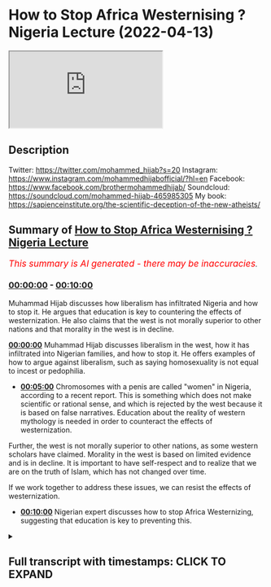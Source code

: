 # How to Stop Africa Westernising ? Nigeria Lecture (2022-04-13)

<iframe loading='lazy' src='https://www.youtube.com/embed/wVpmwQHHSEM'></iframe>

## Description

Twitter: https://twitter.com/mohammed_hijab?s=20
Instagram: https://www.instagram.com/mohammedhijabofficial/?hl=en
Facebook: https://www.facebook.com/brothermohammedhijab/
Soundcloud: https://soundcloud.com/mohammed-hijab-465985305
My book: https://sapienceinstitute.org/the-scientific-deception-of-the-new-atheists/

## Summary of [How to Stop Africa Westernising ? Nigeria Lecture](https://www.youtube.com/watch?v=wVpmwQHHSEM)


*<span style="color:red; font-size:125%">This summary is AI generated - there may be inaccuracies</span>. [](/)*

### [00:00:00](https://www.youtube.com/watch?v=wVpmwQHHSEM&t=0) - [00:10:00](https://www.youtube.com/watch?v=wVpmwQHHSEM&t=600)

Muhammad Hijab discusses how liberalism has infiltrated Nigeria and how to stop it. He argues that education is key to countering the effects of westernization. He also claims that the west is not morally superior to other nations and that morality in the west is in decline.

**[00:00:00](https://www.youtube.com/watch?v=wVpmwQHHSEM&t=0)** Muhammad Hijab discusses liberalism in the west, how it has infiltrated into Nigerian families, and how to stop it. He offers examples of how to argue against liberalism, such as saying homosexuality is not equal to incest or pedophilia.
* **[00:05:00](https://www.youtube.com/watch?v=wVpmwQHHSEM&t=300)** Chromosomes with a penis are called "women" in Nigeria, according to a recent report. This is something which does not make scientific or rational sense, and which is rejected by the west because it is based on false narratives. Education about the reality of western mythology is needed in order to counteract the effects of westernization.

Further, the west is not morally superior to other nations, as some western scholars have claimed. Morality in the west is based on limited evidence and is in decline. It is important to have self-respect and to realize that we are on the truth of Islam, which has not changed over time.

If we work together to address these issues, we can resist the effects of westernization.
* **[00:10:00](https://www.youtube.com/watch?v=wVpmwQHHSEM&t=600)**  Nigerian expert discusses how to stop Africa Westernizing, suggesting that education is key to preventing this.

<details><summary><h2>Full transcript with timestamps: CLICK TO EXPAND</h2></summary>

[0:00:02](https://youtu.be/wVpmwQHHSEM?t=2) uh my question is for  
[0:00:05](https://youtu.be/wVpmwQHHSEM?t=5) okay so my question is for  
[0:00:07](https://youtu.be/wVpmwQHHSEM?t=7) uh ustaff  
[0:00:08](https://youtu.be/wVpmwQHHSEM?t=8) muhammad hijab so  
[0:00:10](https://youtu.be/wVpmwQHHSEM?t=10) um a lot of your da'awa is  
[0:00:13](https://youtu.be/wVpmwQHHSEM?t=13) you know  
[0:00:14](https://youtu.be/wVpmwQHHSEM?t=14) exposing the liberal agenda you know  
[0:00:17](https://youtu.be/wVpmwQHHSEM?t=17) from the west and so on and how it's  
[0:00:19](https://youtu.be/wVpmwQHHSEM?t=19) creeping into uh families and destroying  
[0:00:22](https://youtu.be/wVpmwQHHSEM?t=22) families and destroying cultures  
[0:00:25](https://youtu.be/wVpmwQHHSEM?t=25) and um in nigeria i think it's still  
[0:00:29](https://youtu.be/wVpmwQHHSEM?t=29) at an earlier stage as it might be in  
[0:00:32](https://youtu.be/wVpmwQHHSEM?t=32) the west maybe like the uk or the us so  
[0:00:35](https://youtu.be/wVpmwQHHSEM?t=35) um  
[0:00:36](https://youtu.be/wVpmwQHHSEM?t=36) what do you think we should start to do  
[0:00:39](https://youtu.be/wVpmwQHHSEM?t=39) now in nigeria whereby it hasn't reached  
[0:00:41](https://youtu.be/wVpmwQHHSEM?t=41) the stage whereby it's  
[0:00:43](https://youtu.be/wVpmwQHHSEM?t=43) irreversible what can we do to lip it in  
[0:00:45](https://youtu.be/wVpmwQHHSEM?t=45) the body so it doesn't you know  
[0:00:47](https://youtu.be/wVpmwQHHSEM?t=47) infiltrate our culture and our religion  
[0:00:50](https://youtu.be/wVpmwQHHSEM?t=50) here in nigeria so what do you think we  
[0:00:52](https://youtu.be/wVpmwQHHSEM?t=52) can do what steps do you think we can  
[0:00:53](https://youtu.be/wVpmwQHHSEM?t=53) take in order to repeat in the board  
[0:00:54](https://youtu.be/wVpmwQHHSEM?t=54) next questions you had the first  
[0:00:56](https://youtu.be/wVpmwQHHSEM?t=56) question there's another question again  
[0:00:58](https://youtu.be/wVpmwQHHSEM?t=58) talking about the hairstyle for a male  
[0:01:02](https://youtu.be/wVpmwQHHSEM?t=62) muslim how does it go  
[0:01:06](https://youtu.be/wVpmwQHHSEM?t=66) as for the first question about  
[0:01:08](https://youtu.be/wVpmwQHHSEM?t=68) liberalism  
[0:01:10](https://youtu.be/wVpmwQHHSEM?t=70) before  
[0:01:12](https://youtu.be/wVpmwQHHSEM?t=72) in the west and when i say the west i'm  
[0:01:15](https://youtu.be/wVpmwQHHSEM?t=75) talking about  
[0:01:17](https://youtu.be/wVpmwQHHSEM?t=77) england  
[0:01:19](https://youtu.be/wVpmwQHHSEM?t=79) france  
[0:01:20](https://youtu.be/wVpmwQHHSEM?t=80) germany  
[0:01:21](https://youtu.be/wVpmwQHHSEM?t=81) and its extensions like the united  
[0:01:23](https://youtu.be/wVpmwQHHSEM?t=83) states of america  
[0:01:26](https://youtu.be/wVpmwQHHSEM?t=86) in the west the religions that used to  
[0:01:28](https://youtu.be/wVpmwQHHSEM?t=88) be very popular  
[0:01:30](https://youtu.be/wVpmwQHHSEM?t=90) was christianity  
[0:01:32](https://youtu.be/wVpmwQHHSEM?t=92) now  
[0:01:33](https://youtu.be/wVpmwQHHSEM?t=93) in the country wherein which i live  
[0:01:36](https://youtu.be/wVpmwQHHSEM?t=96) which is the uk  
[0:01:38](https://youtu.be/wVpmwQHHSEM?t=98) the majority of people are not christian  
[0:01:41](https://youtu.be/wVpmwQHHSEM?t=101) anymore  
[0:01:42](https://youtu.be/wVpmwQHHSEM?t=102) this is a very important point  
[0:01:45](https://youtu.be/wVpmwQHHSEM?t=105) you will know that christianity came  
[0:01:47](https://youtu.be/wVpmwQHHSEM?t=107) into nigeria  
[0:01:48](https://youtu.be/wVpmwQHHSEM?t=108) through colonialism  
[0:01:51](https://youtu.be/wVpmwQHHSEM?t=111) when the missionaries came into nigeria  
[0:01:54](https://youtu.be/wVpmwQHHSEM?t=114) in the early 1900s  
[0:01:57](https://youtu.be/wVpmwQHHSEM?t=117) and they sometimes pushed the agenda of  
[0:02:00](https://youtu.be/wVpmwQHHSEM?t=120) christianity  
[0:02:02](https://youtu.be/wVpmwQHHSEM?t=122) it is ironic now  
[0:02:04](https://youtu.be/wVpmwQHHSEM?t=124) that the white man came into the country  
[0:02:09](https://youtu.be/wVpmwQHHSEM?t=129) taught people christianity  
[0:02:11](https://youtu.be/wVpmwQHHSEM?t=131) but now has left it himself  
[0:02:14](https://youtu.be/wVpmwQHHSEM?t=134) you see this point  
[0:02:15](https://youtu.be/wVpmwQHHSEM?t=135) the white man has left 40 percent  
[0:02:19](https://youtu.be/wVpmwQHHSEM?t=139) the census data in 2021  
[0:02:22](https://youtu.be/wVpmwQHHSEM?t=142) in the uk  
[0:02:23](https://youtu.be/wVpmwQHHSEM?t=143) says 40 percent  
[0:02:26](https://youtu.be/wVpmwQHHSEM?t=146) the estimates are 40 of people will be  
[0:02:28](https://youtu.be/wVpmwQHHSEM?t=148) christian in the uk which is the  
[0:02:30](https://youtu.be/wVpmwQHHSEM?t=150) majority of people are not christian  
[0:02:33](https://youtu.be/wVpmwQHHSEM?t=153) they are  
[0:02:34](https://youtu.be/wVpmwQHHSEM?t=154) non-religious the same thing can be said  
[0:02:37](https://youtu.be/wVpmwQHHSEM?t=157) in other countries in europe  
[0:02:39](https://youtu.be/wVpmwQHHSEM?t=159) instead  
[0:02:41](https://youtu.be/wVpmwQHHSEM?t=161) in the west now you have ideologies  
[0:02:44](https://youtu.be/wVpmwQHHSEM?t=164) you don't have religions as the main  
[0:02:47](https://youtu.be/wVpmwQHHSEM?t=167) ideas now you have ideologies  
[0:02:50](https://youtu.be/wVpmwQHHSEM?t=170) and the ideology of the west is called  
[0:02:53](https://youtu.be/wVpmwQHHSEM?t=173) liberalism  
[0:02:54](https://youtu.be/wVpmwQHHSEM?t=174) it is the main ideology  
[0:02:57](https://youtu.be/wVpmwQHHSEM?t=177) now it has replaced religion in the west  
[0:03:02](https://youtu.be/wVpmwQHHSEM?t=182) liberalism basically states  
[0:03:04](https://youtu.be/wVpmwQHHSEM?t=184) that we are the most important thing  
[0:03:08](https://youtu.be/wVpmwQHHSEM?t=188) and it says  
[0:03:09](https://youtu.be/wVpmwQHHSEM?t=189) you can do whatever you want so long as  
[0:03:12](https://youtu.be/wVpmwQHHSEM?t=192) you don't harm anybody else that's what  
[0:03:14](https://youtu.be/wVpmwQHHSEM?t=194) they say  
[0:03:15](https://youtu.be/wVpmwQHHSEM?t=195) so when we talk about homosexuality  
[0:03:18](https://youtu.be/wVpmwQHHSEM?t=198) a man having intercourse with another  
[0:03:20](https://youtu.be/wVpmwQHHSEM?t=200) man and having a relationship with  
[0:03:22](https://youtu.be/wVpmwQHHSEM?t=202) another man or a woman  
[0:03:24](https://youtu.be/wVpmwQHHSEM?t=204) having a relationship with another woman  
[0:03:26](https://youtu.be/wVpmwQHHSEM?t=206) they say this is okay this is fine  
[0:03:30](https://youtu.be/wVpmwQHHSEM?t=210) and they say this is okay and this is  
[0:03:32](https://youtu.be/wVpmwQHHSEM?t=212) fine because they are not harming  
[0:03:33](https://youtu.be/wVpmwQHHSEM?t=213) anybody else  
[0:03:35](https://youtu.be/wVpmwQHHSEM?t=215) don't get into their business leave them  
[0:03:37](https://youtu.be/wVpmwQHHSEM?t=217) alone this is what they say  
[0:03:39](https://youtu.be/wVpmwQHHSEM?t=219) i have had discussions which you can  
[0:03:41](https://youtu.be/wVpmwQHHSEM?t=221) find online  
[0:03:42](https://youtu.be/wVpmwQHHSEM?t=222) with many of them  
[0:03:44](https://youtu.be/wVpmwQHHSEM?t=224) and ask them questions  
[0:03:46](https://youtu.be/wVpmwQHHSEM?t=226) for example  
[0:03:48](https://youtu.be/wVpmwQHHSEM?t=228) i say to them  
[0:03:49](https://youtu.be/wVpmwQHHSEM?t=229) what do you say  
[0:03:51](https://youtu.be/wVpmwQHHSEM?t=231) of a situation where a brother and a  
[0:03:54](https://youtu.be/wVpmwQHHSEM?t=234) sister are in the relationship together  
[0:03:56](https://youtu.be/wVpmwQHHSEM?t=236) brother and sister  
[0:03:59](https://youtu.be/wVpmwQHHSEM?t=239) so long as they don't harm anybody else  
[0:04:01](https://youtu.be/wVpmwQHHSEM?t=241) the brother can use condom or something  
[0:04:04](https://youtu.be/wVpmwQHHSEM?t=244) sorry to say sorry to be explicit  
[0:04:07](https://youtu.be/wVpmwQHHSEM?t=247) they say this is very bad this is very  
[0:04:09](https://youtu.be/wVpmwQHHSEM?t=249) wrong  
[0:04:10](https://youtu.be/wVpmwQHHSEM?t=250) i say but this is what your principle  
[0:04:11](https://youtu.be/wVpmwQHHSEM?t=251) says  
[0:04:12](https://youtu.be/wVpmwQHHSEM?t=252) you said you can do whatever you like so  
[0:04:15](https://youtu.be/wVpmwQHHSEM?t=255) long as you don't harm anybody else  
[0:04:17](https://youtu.be/wVpmwQHHSEM?t=257) so homosexuality  
[0:04:19](https://youtu.be/wVpmwQHHSEM?t=259) the idea of a man being in a  
[0:04:21](https://youtu.be/wVpmwQHHSEM?t=261) relationship with another man  
[0:04:23](https://youtu.be/wVpmwQHHSEM?t=263) is a kin or the same or comparative to  
[0:04:27](https://youtu.be/wVpmwQHHSEM?t=267) a brother being in a relationship with a  
[0:04:30](https://youtu.be/wVpmwQHHSEM?t=270) sister  
[0:04:32](https://youtu.be/wVpmwQHHSEM?t=272) they don't want to accept the difference  
[0:04:35](https://youtu.be/wVpmwQHHSEM?t=275) so what you do like anything  
[0:04:37](https://youtu.be/wVpmwQHHSEM?t=277) is you show  
[0:04:39](https://youtu.be/wVpmwQHHSEM?t=279) that rationally their new ideologies  
[0:04:42](https://youtu.be/wVpmwQHHSEM?t=282) don't make sense  
[0:04:45](https://youtu.be/wVpmwQHHSEM?t=285) for example now you have people  
[0:04:48](https://youtu.be/wVpmwQHHSEM?t=288) that say there are men and they are  
[0:04:50](https://youtu.be/wVpmwQHHSEM?t=290) actually born as women  
[0:04:52](https://youtu.be/wVpmwQHHSEM?t=292) they have an xx chromosome  
[0:04:56](https://youtu.be/wVpmwQHHSEM?t=296) and they say they are men  
[0:04:58](https://youtu.be/wVpmwQHHSEM?t=298) or women who are men are born over xy  
[0:05:01](https://youtu.be/wVpmwQHHSEM?t=301) chromosome with a penis sorry to say  
[0:05:04](https://youtu.be/wVpmwQHHSEM?t=304) they say they are  
[0:05:06](https://youtu.be/wVpmwQHHSEM?t=306) women  
[0:05:07](https://youtu.be/wVpmwQHHSEM?t=307) in fact i heard there's somebody in  
[0:05:09](https://youtu.be/wVpmwQHHSEM?t=309) nigeria now called bob briskey or  
[0:05:12](https://youtu.be/wVpmwQHHSEM?t=312) something like that i'm sure many of you  
[0:05:14](https://youtu.be/wVpmwQHHSEM?t=314) know what i'm talking about  
[0:05:15](https://youtu.be/wVpmwQHHSEM?t=315) he's like this yeah i've heard that i  
[0:05:18](https://youtu.be/wVpmwQHHSEM?t=318) mean you can correct me if i'm wrong  
[0:05:21](https://youtu.be/wVpmwQHHSEM?t=321) now  
[0:05:23](https://youtu.be/wVpmwQHHSEM?t=323) this is  
[0:05:25](https://youtu.be/wVpmwQHHSEM?t=325) something which doesn't make scientific  
[0:05:27](https://youtu.be/wVpmwQHHSEM?t=327) sense  
[0:05:29](https://youtu.be/wVpmwQHHSEM?t=329) it doesn't make sense  
[0:05:31](https://youtu.be/wVpmwQHHSEM?t=331) they make the white man and the western  
[0:05:33](https://youtu.be/wVpmwQHHSEM?t=333) world makes fun of  
[0:05:35](https://youtu.be/wVpmwQHHSEM?t=335) the easterners  
[0:05:37](https://youtu.be/wVpmwQHHSEM?t=337) they say  
[0:05:39](https://youtu.be/wVpmwQHHSEM?t=339) look what these people are doing they  
[0:05:41](https://youtu.be/wVpmwQHHSEM?t=341) believe in mythologies they believe in  
[0:05:43](https://youtu.be/wVpmwQHHSEM?t=343) gods and voodoo and all of this  
[0:05:46](https://youtu.be/wVpmwQHHSEM?t=346) but the white man now and the west  
[0:05:50](https://youtu.be/wVpmwQHHSEM?t=350) they believe in mythologies what is a  
[0:05:52](https://youtu.be/wVpmwQHHSEM?t=352) mythology something which is against the  
[0:05:54](https://youtu.be/wVpmwQHHSEM?t=354) reality  
[0:05:55](https://youtu.be/wVpmwQHHSEM?t=355) something which is a story a narrative  
[0:05:57](https://youtu.be/wVpmwQHHSEM?t=357) which is  
[0:05:58](https://youtu.be/wVpmwQHHSEM?t=358) not true  
[0:06:00](https://youtu.be/wVpmwQHHSEM?t=360) when a man says i'm a woman or woman  
[0:06:02](https://youtu.be/wVpmwQHHSEM?t=362) says i'm a man  
[0:06:04](https://youtu.be/wVpmwQHHSEM?t=364) this is a form of myth religion  
[0:06:07](https://youtu.be/wVpmwQHHSEM?t=367) so we need to teach our children  
[0:06:11](https://youtu.be/wVpmwQHHSEM?t=371) that the western people and the white  
[0:06:13](https://youtu.be/wVpmwQHHSEM?t=373) man  
[0:06:14](https://youtu.be/wVpmwQHHSEM?t=374) now has a new kind of mythology  
[0:06:17](https://youtu.be/wVpmwQHHSEM?t=377) and they want to  
[0:06:18](https://youtu.be/wVpmwQHHSEM?t=378) force us to believe it but in a  
[0:06:20](https://youtu.be/wVpmwQHHSEM?t=380) different way  
[0:06:21](https://youtu.be/wVpmwQHHSEM?t=381) a hundred years ago  
[0:06:23](https://youtu.be/wVpmwQHHSEM?t=383) they gave us no choice they came into  
[0:06:25](https://youtu.be/wVpmwQHHSEM?t=385) africa  
[0:06:26](https://youtu.be/wVpmwQHHSEM?t=386) and they they pointed the guns at us  
[0:06:29](https://youtu.be/wVpmwQHHSEM?t=389) simple as that they had more guns they  
[0:06:31](https://youtu.be/wVpmwQHHSEM?t=391) pointed the guns at us and they said  
[0:06:33](https://youtu.be/wVpmwQHHSEM?t=393) this is we're coming to civilize you  
[0:06:35](https://youtu.be/wVpmwQHHSEM?t=395) it's what they said before  
[0:06:37](https://youtu.be/wVpmwQHHSEM?t=397) now  
[0:06:38](https://youtu.be/wVpmwQHHSEM?t=398) they're not doing it that way because  
[0:06:40](https://youtu.be/wVpmwQHHSEM?t=400) they realize that's a very difficult way  
[0:06:42](https://youtu.be/wVpmwQHHSEM?t=402) so the way they are doing it is through  
[0:06:44](https://youtu.be/wVpmwQHHSEM?t=404) netflix through youtube  
[0:06:46](https://youtu.be/wVpmwQHHSEM?t=406) through movies  
[0:06:48](https://youtu.be/wVpmwQHHSEM?t=408) through series  
[0:06:50](https://youtu.be/wVpmwQHHSEM?t=410) and somebody watching something online  
[0:06:53](https://youtu.be/wVpmwQHHSEM?t=413) and they're attracted to western  
[0:06:55](https://youtu.be/wVpmwQHHSEM?t=415) ideology  
[0:06:57](https://youtu.be/wVpmwQHHSEM?t=417) the reason why they're attracted to it  
[0:07:00](https://youtu.be/wVpmwQHHSEM?t=420) is because they think the white man is  
[0:07:02](https://youtu.be/wVpmwQHHSEM?t=422) always right  
[0:07:03](https://youtu.be/wVpmwQHHSEM?t=423) that's what they think  
[0:07:05](https://youtu.be/wVpmwQHHSEM?t=425) that's what people think  
[0:07:07](https://youtu.be/wVpmwQHHSEM?t=427) whether they're asian people or african  
[0:07:09](https://youtu.be/wVpmwQHHSEM?t=429) people or arab people because the white  
[0:07:11](https://youtu.be/wVpmwQHHSEM?t=431) man has the biggest guns and the  
[0:07:13](https://youtu.be/wVpmwQHHSEM?t=433) cleanest streets and the tallest  
[0:07:15](https://youtu.be/wVpmwQHHSEM?t=435) buildings  
[0:07:16](https://youtu.be/wVpmwQHHSEM?t=436) we think that they must be right in  
[0:07:18](https://youtu.be/wVpmwQHHSEM?t=438) everything else  
[0:07:21](https://youtu.be/wVpmwQHHSEM?t=441) but this is not true because this is  
[0:07:23](https://youtu.be/wVpmwQHHSEM?t=443) something which they have no evidence  
[0:07:24](https://youtu.be/wVpmwQHHSEM?t=444) for  
[0:07:26](https://youtu.be/wVpmwQHHSEM?t=446) so we bring the matter back to an  
[0:07:28](https://youtu.be/wVpmwQHHSEM?t=448) evidence discussion  
[0:07:31](https://youtu.be/wVpmwQHHSEM?t=451) we bring the matter back to an evidence  
[0:07:34](https://youtu.be/wVpmwQHHSEM?t=454) just like we did with christianity we  
[0:07:36](https://youtu.be/wVpmwQHHSEM?t=456) showed them that christianity is false  
[0:07:38](https://youtu.be/wVpmwQHHSEM?t=458) now they agree with us  
[0:07:40](https://youtu.be/wVpmwQHHSEM?t=460) they most of them now in the west say  
[0:07:42](https://youtu.be/wVpmwQHHSEM?t=462) yes we agree christianity is wrong  
[0:07:45](https://youtu.be/wVpmwQHHSEM?t=465) now they are saying this  
[0:07:47](https://youtu.be/wVpmwQHHSEM?t=467) we're saying now you are wrong again  
[0:07:50](https://youtu.be/wVpmwQHHSEM?t=470) just because you have tall buildings in  
[0:07:52](https://youtu.be/wVpmwQHHSEM?t=472) your cities  
[0:07:54](https://youtu.be/wVpmwQHHSEM?t=474) which you only have because you took our  
[0:07:56](https://youtu.be/wVpmwQHHSEM?t=476) wealth from our countries africa and  
[0:07:58](https://youtu.be/wVpmwQHHSEM?t=478) asia and these places you only have  
[0:08:00](https://youtu.be/wVpmwQHHSEM?t=480) those two and clean buildings because of  
[0:08:02](https://youtu.be/wVpmwQHHSEM?t=482) that it doesn't mean you're right about  
[0:08:04](https://youtu.be/wVpmwQHHSEM?t=484) morality  
[0:08:06](https://youtu.be/wVpmwQHHSEM?t=486) that's a false understanding  
[0:08:09](https://youtu.be/wVpmwQHHSEM?t=489) one of their scholars his name was carl  
[0:08:11](https://youtu.be/wVpmwQHHSEM?t=491) young  
[0:08:12](https://youtu.be/wVpmwQHHSEM?t=492) he said something very interesting  
[0:08:14](https://youtu.be/wVpmwQHHSEM?t=494) he said that the west  
[0:08:16](https://youtu.be/wVpmwQHHSEM?t=496) are technological giants  
[0:08:18](https://youtu.be/wVpmwQHHSEM?t=498) and moral dwarfs  
[0:08:22](https://youtu.be/wVpmwQHHSEM?t=502) they have very limited morality  
[0:08:25](https://youtu.be/wVpmwQHHSEM?t=505) in some western countries you can have  
[0:08:27](https://youtu.be/wVpmwQHHSEM?t=507) sex with a dog  
[0:08:29](https://youtu.be/wVpmwQHHSEM?t=509) it's  
[0:08:30](https://youtu.be/wVpmwQHHSEM?t=510) legal for you to have intercourse with a  
[0:08:32](https://youtu.be/wVpmwQHHSEM?t=512) with an animal with a dog  
[0:08:36](https://youtu.be/wVpmwQHHSEM?t=516) yes  
[0:08:37](https://youtu.be/wVpmwQHHSEM?t=517) i have debated professors in the west  
[0:08:39](https://youtu.be/wVpmwQHHSEM?t=519) and they said yes you can have sex with  
[0:08:41](https://youtu.be/wVpmwQHHSEM?t=521) a dog  
[0:08:42](https://youtu.be/wVpmwQHHSEM?t=522) they agreed with that i said how is the  
[0:08:44](https://youtu.be/wVpmwQHHSEM?t=524) dog going to tell you whether he wants  
[0:08:46](https://youtu.be/wVpmwQHHSEM?t=526) to have sex with you or not  
[0:08:48](https://youtu.be/wVpmwQHHSEM?t=528) what does the dog have to do  
[0:08:51](https://youtu.be/wVpmwQHHSEM?t=531) and so they haven't got questions for  
[0:08:53](https://youtu.be/wVpmwQHHSEM?t=533) these they haven't got answers for these  
[0:08:55](https://youtu.be/wVpmwQHHSEM?t=535) questions their morality is defunct  
[0:08:57](https://youtu.be/wVpmwQHHSEM?t=537) and we need to have self-respect and  
[0:09:00](https://youtu.be/wVpmwQHHSEM?t=540) realize that we're upon the truth  
[0:09:04](https://youtu.be/wVpmwQHHSEM?t=544) we have to be confident with the truth  
[0:09:06](https://youtu.be/wVpmwQHHSEM?t=546) of islam  
[0:09:08](https://youtu.be/wVpmwQHHSEM?t=548) their ideas keep changing our ideas have  
[0:09:11](https://youtu.be/wVpmwQHHSEM?t=551) remained the same actually  
[0:09:13](https://youtu.be/wVpmwQHHSEM?t=553) and so  
[0:09:15](https://youtu.be/wVpmwQHHSEM?t=555) the first step is to recognize the  
[0:09:17](https://youtu.be/wVpmwQHHSEM?t=557) problem  
[0:09:18](https://youtu.be/wVpmwQHHSEM?t=558) there is a problem  
[0:09:20](https://youtu.be/wVpmwQHHSEM?t=560) where because we've been colonized so  
[0:09:22](https://youtu.be/wVpmwQHHSEM?t=562) many times before we think whatever the  
[0:09:25](https://youtu.be/wVpmwQHHSEM?t=565) white man says it must be right  
[0:09:27](https://youtu.be/wVpmwQHHSEM?t=567) we have to accept this some people have  
[0:09:30](https://youtu.be/wVpmwQHHSEM?t=570) this not everybody but some people have  
[0:09:31](https://youtu.be/wVpmwQHHSEM?t=571) this idea  
[0:09:33](https://youtu.be/wVpmwQHHSEM?t=573) the second thing is to realize that  
[0:09:34](https://youtu.be/wVpmwQHHSEM?t=574) their ideas have been wrong before and  
[0:09:36](https://youtu.be/wVpmwQHHSEM?t=576) they've changed their mind before  
[0:09:38](https://youtu.be/wVpmwQHHSEM?t=578) number three  
[0:09:40](https://youtu.be/wVpmwQHHSEM?t=580) is then to realize that let's bring it  
[0:09:42](https://youtu.be/wVpmwQHHSEM?t=582) back to an evidence discussion  
[0:09:45](https://youtu.be/wVpmwQHHSEM?t=585) what they are saying  
[0:09:47](https://youtu.be/wVpmwQHHSEM?t=587) is not in line with scientific or  
[0:09:50](https://youtu.be/wVpmwQHHSEM?t=590) rational evidence  
[0:09:52](https://youtu.be/wVpmwQHHSEM?t=592) therefore we say  
[0:09:54](https://youtu.be/wVpmwQHHSEM?t=594) if we do this if we start the process  
[0:09:55](https://youtu.be/wVpmwQHHSEM?t=595) from now  
[0:09:57](https://youtu.be/wVpmwQHHSEM?t=597) then when they come in with their  
[0:09:59](https://youtu.be/wVpmwQHHSEM?t=599) agendas  
[0:10:01](https://youtu.be/wVpmwQHHSEM?t=601) through education system or through this  
[0:10:03](https://youtu.be/wVpmwQHHSEM?t=603) or through that whatever it may be we  
[0:10:05](https://youtu.be/wVpmwQHHSEM?t=605) can already have the  
[0:10:07](https://youtu.be/wVpmwQHHSEM?t=607) ability to  
[0:10:09](https://youtu.be/wVpmwQHHSEM?t=609) to  
</details>